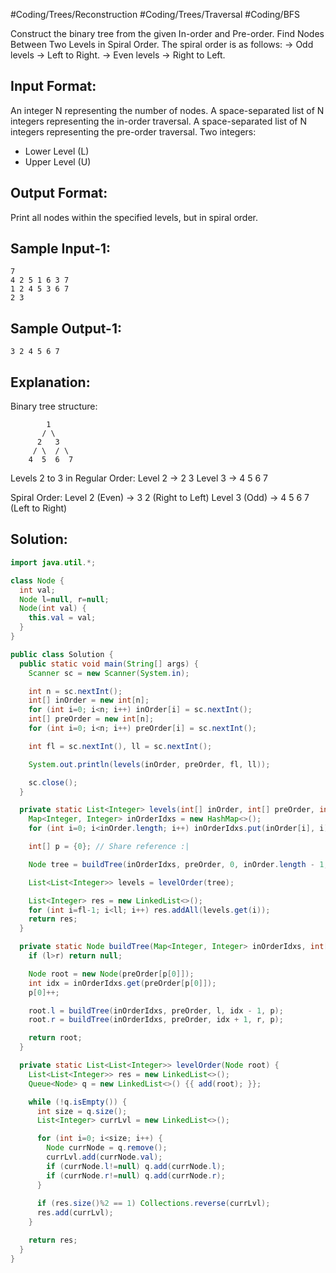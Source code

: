 #Coding/Trees/Reconstruction #Coding/Trees/Traversal  #Coding/BFS 

Construct the binary tree from the given In-order and Pre-order. 
Find Nodes Between Two Levels in Spiral Order.
The spiral order is as follows:
-> Odd levels → Left to Right.
-> Even levels → Right to Left.

Input Format:
--------------
An integer N representing the number of nodes.
A space-separated list of N integers representing the in-order traversal.
A space-separated list of N integers representing the pre-order traversal.
Two integers:
- Lower Level (L)
- Upper Level (U)

Output Format:
--------------
Print all nodes within the specified levels, but in spiral order.

Sample Input-1:
----------
```
7
4 2 5 1 6 3 7
1 2 4 5 3 6 7
2 3
```

Sample Output-1:
----------
```
3 2 4 5 6 7
```

Explanation:
----------
Binary tree structure:
```
        1
       / \
      2   3
     / \  / \
    4  5  6  7
```

Levels 2 to 3 in Regular Order:
Level 2 → 2 3
Level 3 → 4 5 6 7

Spiral Order:
Level 2 (Even) → 3 2 (Right to Left)
Level 3 (Odd) → 4 5 6 7 (Left to Right)

## Solution:

```java
import java.util.*;

class Node {
  int val;
  Node l=null, r=null;
  Node(int val) {
    this.val = val;
  }
}

public class Solution {
  public static void main(String[] args) {
    Scanner sc = new Scanner(System.in);

    int n = sc.nextInt();
    int[] inOrder = new int[n];
    for (int i=0; i<n; i++) inOrder[i] = sc.nextInt();
    int[] preOrder = new int[n];
    for (int i=0; i<n; i++) preOrder[i] = sc.nextInt();

    int fl = sc.nextInt(), ll = sc.nextInt();

    System.out.println(levels(inOrder, preOrder, fl, ll));

    sc.close();
  }

  private static List<Integer> levels(int[] inOrder, int[] preOrder, int fl, int ll) {
    Map<Integer, Integer> inOrderIdxs = new HashMap<>();
    for (int i=0; i<inOrder.length; i++) inOrderIdxs.put(inOrder[i], i);

    int[] p = {0}; // Share reference :|

    Node tree = buildTree(inOrderIdxs, preOrder, 0, inOrder.length - 1, p);

    List<List<Integer>> levels = levelOrder(tree);

    List<Integer> res = new LinkedList<>();
    for (int i=fl-1; i<ll; i++) res.addAll(levels.get(i));
    return res;
  }

  private static Node buildTree(Map<Integer, Integer> inOrderIdxs, int[] preOrder, int l, int r, int[] p) {
    if (l>r) return null;

    Node root = new Node(preOrder[p[0]]);
    int idx = inOrderIdxs.get(preOrder[p[0]]);
    p[0]++;

    root.l = buildTree(inOrderIdxs, preOrder, l, idx - 1, p);
    root.r = buildTree(inOrderIdxs, preOrder, idx + 1, r, p);

    return root;
  }

  private static List<List<Integer>> levelOrder(Node root) {
    List<List<Integer>> res = new LinkedList<>();
    Queue<Node> q = new LinkedList<>() {{ add(root); }}; 

    while (!q.isEmpty()) {
      int size = q.size();
      List<Integer> currLvl = new LinkedList<>();

      for (int i=0; i<size; i++) {
        Node currNode = q.remove();
        currLvl.add(currNode.val);
        if (currNode.l!=null) q.add(currNode.l);
        if (currNode.r!=null) q.add(currNode.r);
      }
      
      if (res.size()%2 == 1) Collections.reverse(currLvl);
      res.add(currLvl);
    }

    return res;
  }
}
```